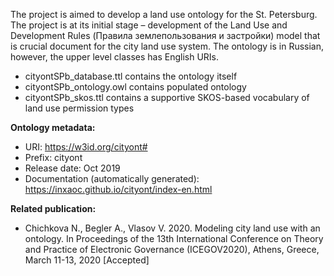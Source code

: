 The project is aimed to develop a land use ontology for the St. Petersburg. The project is at its initial stage – development of the Land Use and Development Rules (Правила землепользования и застройки) model that is crucial document for the city land use system. The ontology is in Russian, however, the upper level classes has English URIs.

- cityontSPb_database.ttl contains the ontology itself
- cityontSPb_ontology.owl contains populated ontology
- cityontSPb_skos.ttl contains a supportive SKOS-based vocabulary of land use permission types

**Ontology metadata:**

- URI: https://w3id.org/cityont#
- Prefix: cityont
- Release date: Oct 2019
- Documentation (automatically generated): https://inxaoc.github.io/cityont/index-en.html

**Related publication:**

- Chichkova N., Begler A., Vlasov V. 2020. Modeling city land use with an ontology. In Proceedings of the 13th International Conference on Theory and Practice of Electronic Governance (ICEGOV2020), Athens, Greece, March 11-13, 2020 [Accepted]
